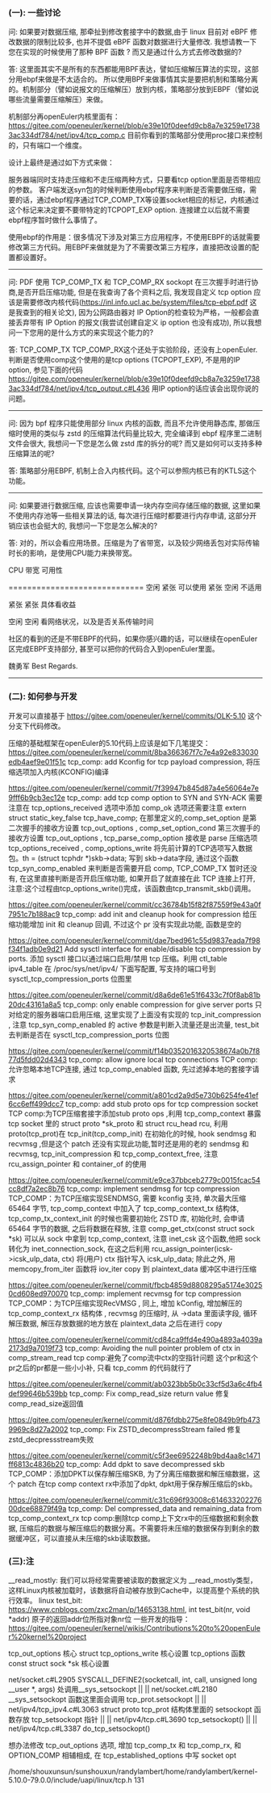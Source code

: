 ### (一): 一些讨论

问: 如果要对数据压缩, 那牵扯到修改套接字中的数据,由于 linux 目前对 eBPF 修改数据的限制比较多, 也并不提倡 eBPF 函数对数据进行大量修改. 我想请教一下您在实现的时候使用了那种 BPF 函数 ? 而又是通过什么方式去修改数据的? 

答: 这里面其实不是所有的东西都能用BPF表达，譬如压缩解压算法的实现，这部分用ebpf来做是不太适合的。
所以使用BPF来做事情其实是要把机制和策略分离的。机制部分（譬如说报文的压缩解压）放到内核，策略部分放到EBPF（譬如说哪些流量需要压缩解压）来做。

机制部分再openEuler内核里面有：
https://gitee.com/openeuler/kernel/blob/e39e10f0deefd9cb8a7e3259e17383ac334df784/net/ipv4/tcp_comp.c
目前你看到的策略部分使用proc接口来控制的，只有端口一个维度。

设计上最终是通过如下方式来做：

服务器端同时支持走压缩和不走压缩两种方式，只要看tcp option里面是否带相应的参数。
客户端发送syn包的时候判断使用ebpf程序来判断是否需要做压缩，需要的话，通过ebpf程序通过TCP_COMP_TX等设置socket相应的标记，内核通过这个标记来决定要不要带特定的TCPOPT_EXP option. 连接建立以后就不需要ebpf程序暂时做什么事情了。

使用ebpf的作用是：很多情况下涉及对第三方应用程序，不使用EBPF的话就需要修改第三方代码。用EBPF来做就是为了不需要改第三方程序，直接把改设置的配置都设置好。

---

问: PDF 使用 TCP_COMP_TX 和 TCP_COMP_RX sockopt 在三次握手时进行协商,是否开启压缩功能, 但是在我查询了各个资料之后, 我发现自定义 tcp option 应该是需要修改内核代码(https://inl.info.ucl.ac.be/system/files/tcp-ebpf.pdf 这是我查到的相关论文), 因为公网路由器对 IP Option的检查较为严格，一般都会直接丢弃带有 IP Option 的报文(我尝试创建自定义 ip option 也没有成功), 所以我想问一下您用的是什么方式的来实现这个能力的?

答: TCP_COMP_TX TCP_COMP_RX这个还处于实验阶段，还没有上openEuler.
判断是否使用comp这个使用的是tcp options (TCPOPT_EXP), 不是用的IP option, 参见下面的代码
https://gitee.com/openeuler/kernel/blob/e39e10f0deefd9cb8a7e3259e17383ac334df784/net/ipv4/tcp_output.c#L436
用IP option的话应该会出现你说的问题。

---

问: 因为 bpf 程序只能使用部分 linux 内核的函数, 而且不允许使用静态库, 那做压缩时使用的类似与 zstd 的压缩算法代码量比较大, 完全编译到 ebpf 程序里二进制文件会很大, 我想问一下您是怎么做 zstd 库的拆分的呢? 而又是如何可以支持多种压缩算法的呢?

答: 策略部分用EBPF, 机制上合入内核代码。这个可以参照内核已有的KTLS这个功能。

---

问: 如果要进行数据压缩, 应该也需要申请一块内存空间存储压缩的数据, 这里如果不使用内存池等一些相关算法的话, 每次进行压缩时都要进行内存申请, 这部分开销应该也会挺大的, 我想问一下您是怎么解决的?

答: 对的，所以会看应用场景。压缩是为了省带宽，以及较少网络丢包对实际传输时长的影响，是使用CPU能力来换带宽。

CPU       带宽    可用性

=============================
空闲       紧张    可以使用
紧张       空闲    不适用

紧张       紧张    具体看收益

空闲       空闲    看网络状况，以及是否关系传输时间


社区的看到的还是不带EBPF的代码，如果你感兴趣的话，可以继续在openEuler区完成EBPF支持部分, 甚至可以把你的代码合入到openEuler里面。

魏勇军
Best Regards.

---

### (二): 如何参与开发

开发可以直接基于 https://gitee.com/openeuler/kernel/commits/OLK-5.10 这个分支下代码修改。

压缩的基础框架在openEuler的5.10代码上应该是如下几笔提交：
https://gitee.com/openeuler/kernel/commit/8ba366367f7c7e4a92e833030edb4aef9e01f51c tcp_comp: add Kconfig for tcp payload compression, 将压缩选项加入内核(KCONFIG)编译

https://gitee.com/openeuler/kernel/commit/7f39947b845d87a4e56064e7e9fff6b9cb3ec12e 
tcp_comp: add tcp comp option to SYN and SYN-ACK 需要注意在 tcp_options_received 选项中添加 comp_ok 选项还需要注意 extern struct static_key_false tcp_have_comp; 在那里定义的,comp_set_option 是第二次握手的接收方设置 tcp_out_options , comp_set_option_cond 第三次握手的接收方设置 tcp_out_options , tcp_parse_comp_option 接收是 parse 压缩选项 tcp_options_received , comp_options_write 将先前计算的TCP选项写入数据包。th = (struct tcphdr *)skb->data; 写到 skb->data字段, 通过这个函数 tcp_syn_comp_enabled 来判断是否需要开启 comp, TCP_COMP_TX 暂时还没有, 在这里直接判断是否开启压缩功能, 如果开启了就直接在此 TCP 连接上打开, 注意:这个过程由tcp_options_write()完成，该函数由tcp_transmit_skb()调用。

https://gitee.com/openeuler/kernel/commit/cc36784b15f82f87559f9e43a0f7951c7b188ac9 tcp_comp: add init and cleanup hook for compression 给压缩功能增加 init 和 cleanup 回调, 不过这个 pr 没有实现此功能, 函数是空的

https://gitee.com/openeuler/kernel/commit/dae7bed961c55d9837eada7f98f34f1adb0e9d21 
Add sysctl interface for enable/disable tcp compression by ports. 添加 sysctl 接口以通过端口启用/禁用 tcp 压缩。利用 ctl_table ipv4_table 在 /proc/sys/net/ipv4/ 下面写配置, 写支持的端口号到 sysctl_tcp_compression_ports 位图里

https://gitee.com/openeuler/kernel/commit/d8a6de61e51f6433c7f0f8ab81b20dc43161a8a5 tcp_comp: only enable compression for give server ports 只对给定的服务器端口启用压缩, 这里实现了上面没有实现的 tcp_init_compression , 注意 tcp_syn_comp_enabled 的 active 参数是判断入流量还是出流量, test_bit 去判断是否在 sysctl_tcp_compression_ports 位图

https://gitee.com/openeuler/kernel/commit/f14b0352016320538674a0b7f877d5fdd02d4343 
tcp_comp: allow ignore local tcp connections TCP comp:允许忽略本地TCP连接, 通过 tcp_comp_enabled 函数, 先过滤掉本地的套接字请求

https://gitee.com/openeuler/kernel/commit/a801cd2a9d5e730b6254fe41ef6cc6eff499dcc7 
tcp_comp: add stub proto ops for tcp compression socket
 TCP comp:为TCP压缩套接字添加stub proto ops ,利用 tcp_comp_context 暴露 tcp socket 里的 struct proto *sk_proto 和 struct rcu_head rcu, 利用 proto(tcp_prot)在 tcp_init(tcp_comp_init) 在初始化的时候, hook sendmsg 和 recvmsg ,但是这个 patch 还没有实现此功能,暂时还是用的老的 sendmsg 和 recvmsg, tcp_init_compression 和 tcp_comp_context_free, 注意 rcu_assign_pointer 和 container_of 的使用

https://gitee.com/openeuler/kernel/commit/e9ce37bbceb2779c0015fcac54cc8df7a2ec8b76 
tcp_comp: implement sendmsg for tcp compression TCP_COMP：为TCP压缩实现SENDMSG, 需要 kconfig 支持, 单次最大压缩 65464 字节, tcp_comp_context 中加入了 tcp_comp_context_tx 结构体, tcp_comp_tx_context_init 的时候也需要初始化 ZSTD 库, 初始化时, 会申请 65464 字节的数据, 之后将数据在释放, 注意 comp_get_ctx(const struct sock *sk) 可以从 sock 中拿到 tcp_comp_context, 注意 inet_csk 这个函数,他把 sock 转化为 inet_connection_sock, 在这之后利用 rcu_assign_pointer(icsk->icsk_ulp_data, ctx) 将(用户) ctx 指针写入 icsk_ulp_data; 除此之外, 用 memcopy_from_iter 函数将 iov_iter copy 到 plaintext_data 缓冲区中进行压缩

https://gitee.com/openeuler/kernel/commit/fbcb4859d8808295a5174e30250cd608ed970070 
tcp_comp: implement recvmsg for tcp compression TCP_COMP：为TCP压缩实现RecVMSG , 同上, 增加 kConfig, 增加解压的 tcp_comp_context_rx 结构体 , recvmsg 的压缩时, 从 ->data 里面读字段, 循环解压数据, 解压存放数据的地方放在 plaintext_data 之后在进行 copy

https://gitee.com/openeuler/kernel/commit/cd84ca9ffd4e490a4893a4039a2173d9a7019f73
tcp_comp: Avoiding the null pointer problem of ctx in comp_stream_read  tcp comp:避免了comp流中ctx的空指针问题 这个pr和这个pr之后的pr都是一些小小补, 只看 tcp_comm 的代码就行了

https://gitee.com/openeuler/kernel/commit/ab0323bb5b0c33cf5d3a6c4fb4def99646b539bb 
tcp_comp: Fix comp_read_size return value 修复comp_read_size返回值

https://gitee.com/openeuler/kernel/commit/d876fdbb275e8fe0849b9fb4739969c8d27a2002 
tcp_comp: Fix ZSTD_decompressStream failed 修复zstd_decpressstream失败

https://gitee.com/openeuler/kernel/commit/c5f3ee6952248b9bd4aa8c1471ff6813c4836b20 
tcp_comp: Add dpkt to save decompressed skb TCP_COMP：添加DPKT以保存解压缩SKB, 为了分离压缩数据和解压缩数据，这个 patch 在tcp comp context rx中添加了dpkt, dpkt用于保存解压缩后的skb。

https://gitee.com/openeuler/kernel/commit/c31c696f93008c61463320227600dce68879f49a 
tcp_comp: Del compressed_data and remaining_data from tcp_comp_context_rx tcp comp:删除tcp comp上下文rx中的压缩数据和剩余数据, 压缩后的数据与解压缩后的数据分离。不需要将未压缩的数据保存到剩余的数据缓冲区，可以直接从未压缩的skb读取数据。


### (三):注

__read_mostly: 我们可以将经常需要被读取的数据定义为 __read_mostly类型，这样Linux内核被加载时，该数据将自动被存放到Cache中，以提高整个系统的执行效率。
linux test_bit: https://www.cnblogs.com/zxc2man/p/14653138.html, int test_bit(nr, void *addr) 原子的返回addr位所指对象nr位
一些开发的指导：
https://gitee.com/openeuler/kernel/wikis/Contributions%20to%20openEuler%20kernel%20project

tcp_out_options 核心 struct
tcp_options_write 核心设置 tcp_options 函数
const struct sock *sk 核心设置

net/socket.c#L2905 SYSCALL_DEFINE2(socketcall, int, call, unsigned long __user *, args) 处调用__sys_setsockopt
||
||
net/socket.c#L2180  __sys_setsockopt 函数这里面会调用 tcp_prot.setsockopt
||
||
net/ipv4/tcp_ipv4.c#L3063 struct proto tcp_prot 结构体里面的 setsockopt 函数存放 tcp_setsockopt 指针
||
||
net/ipv4/tcp.c#L3690 tcp_setsockopt()
||
||
net/ipv4/tcp.c#L3387 do_tcp_setsockopt()

想办法修改 tcp_out_options 选项, 增加 tcp_comp_tx 和 tcp_comp_rx, 和 OPTION_COMP 相辅相成, 在 tcp_established_options 中写 socket opt

/home/shouxunsun/sunshouxun/randylambert/home/randylambert/kernel-5.10.0-79.0.0/include/uapi/linux/tcp.h 131